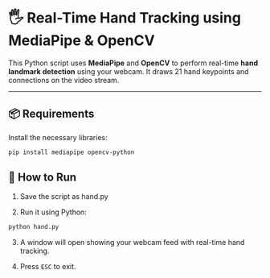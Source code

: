 # 🖐️ Real-Time Hand Tracking using MediaPipe & OpenCV

This Python script uses **MediaPipe** and **OpenCV** to perform real-time **hand landmark detection** using your webcam. It draws 21 hand keypoints and connections on the video stream.

---

## 📦 Requirements

Install the necessary libraries:

```bash
pip install mediapipe opencv-python
```

## 📁 How to Run
1. Save the script as hand.py

2. Run it using Python:
```bash
python hand.py
```

3. A window will open showing your webcam feed with real-time hand tracking.

4. Press `ESC` to exit.
